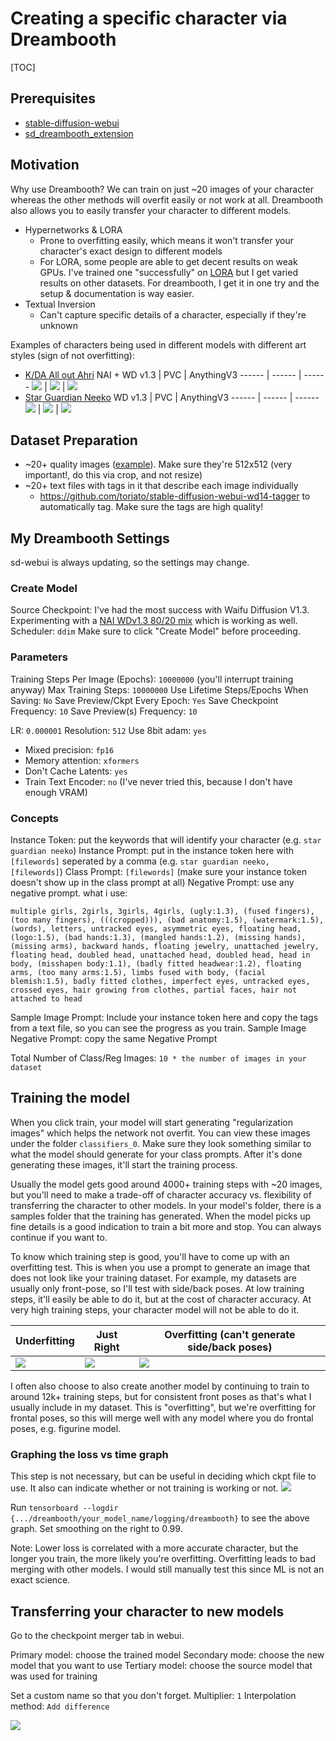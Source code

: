 # Creating a specific character via Dreambooth

[TOC]

## Prerequisites
- [stable-diffusion-webui](https://github.com/AUTOMATIC1111/stable-diffusion-webui)
- [sd_dreambooth_extension](https://github.com/d8ahazard/sd_dreambooth_extension)

## Motivation
Why use Dreambooth?
We can train on just ~20 images of your character whereas the other methods will overfit easily or not work at all. Dreambooth also allows you to easily transfer your character to different models.
- Hypernetworks & LORA
  - Prone to overfitting easily, which means it won't transfer your character's exact design to different models
  - For LORA, some people are able to get decent results on weak GPUs. I've trained one "successfully" on [LORA](https://civitai.com/models/3869/battle-bunny-miss-fortune-lora-model) but I get varied results on other datasets. For dreambooth, I get it in one try and the setup & documentation is way easier.
- Textual Inversion
  - Can't capture specific details of a character, especially if they're unknown

Examples of characters being used in different models with different art styles (sign of not overfitting):
- [K/DA All out Ahri](https://civitai.com/models/4121/kda-all-out-ahri)
   NAI + WD v1.3 | PVC | AnythingV3
------ | ------ | ------
 ![](https://i.imgur.com/AfrZFWo.png)  | ![](https://i.imgur.com/sKUBnpL.png) | ![](https://i.imgur.com/CA4Kdfp.png)
- [Star Guardian Neeko](https://civitai.com/models/4048/star-guardian-neeko)
   WD v1.3 | PVC | AnythingV3
------ | ------ | ------
 ![](https://i.imgur.com/P5MsA6T.png)  | ![](https://i.imgur.com/h8GWG2a.png) | ![](https://i.imgur.com/PrXhHg0.png)

## Dataset Preparation
- ~20+ quality images ([example](https://imgur.com/a/p9ysOK1)). Make sure they're 512x512 (very important!, do this via crop, and not resize)
- ~20+ text files with tags in it that describe each image individually
  - https://github.com/toriato/stable-diffusion-webui-wd14-tagger to automatically tag. Make sure the tags are high quality!

## My Dreambooth Settings

sd-webui is always updating, so the settings may change.

### Create Model
Source Checkpoint: I've had the most success with Waifu Diffusion V1.3. Experimenting with a [NAI WDv1.3 80/20 mix](https://huggingface.co/sdaasdsdfasda/nai-80_wdv13-20/tree/main) which is working as well.
Scheduler: `ddim`
Make sure to click "Create Model" before proceeding.

### Parameters
Training Steps Per Image (Epochs): `10000000` (you'll interrupt training anyway)
Max Training Steps: `10000000`
Use Lifetime Steps/Epochs When Saving: `No`
Save Preview/Ckpt Every Epoch: `Yes`
Save Checkpoint Frequency: `10`
Save Preview(s) Frequency: `10`

LR: `0.000001`
Resolution: `512`
Use 8bit adam: `yes`
- Mixed precision: `fp16`
- Memory attention: `xformers`
- Don't Cache Latents: `yes`
- Train Text Encoder: `no` (I've never tried this, because I don't have enough VRAM)

### Concepts
Instance Token: put the keywords that will identify your character (e.g. `star guardian neeko`)
Instance Prompt: put in the instance token here with `[filewords]` seperated by a comma (e.g. `star guardian neeko, [filewords]`)
Class Prompt: `[filewords]` (make sure your instance token doesn't show up in the class prompt at all)
Negative Prompt: use any negative prompt. what i use:
```
multiple girls, 2girls, 3girls, 4girls, (ugly:1.3), (fused fingers), (too many fingers), (((cropped))), (bad anatomy:1.5), (watermark:1.5), (words), letters, untracked eyes, asymmetric eyes, floating head, (logo:1.5), (bad hands:1.3), (mangled hands:1.2), (missing hands), (missing arms), backward hands, floating jewelry, unattached jewelry, floating head, doubled head, unattached head, doubled head, head in body, (misshapen body:1.1), (badly fitted headwear:1.2), floating arms, (too many arms:1.5), limbs fused with body, (facial blemish:1.5), badly fitted clothes, imperfect eyes, untracked eyes, crossed eyes, hair growing from clothes, partial faces, hair not attached to head
```
Sample Image Prompt: Include your instance token here and copy the tags from a text file, so you can see the progress as you train.
Sample Image Negative Prompt: copy the same Negative Prompt

Total Number of Class/Reg Images: `10 * the number of images in your dataset`

## Training the model
When you click train, your model will start generating "regularization images" which helps the network not overfit. You can view these images under the folder `classifiers_0`. Make sure they look something similar to what the model should generate for your class prompts. After it's done generating these images, it'll start the training process.

Usually the model gets good around 4000+ training steps with ~20 images, but you'll need to make a trade-off of character accuracy vs. flexibility of transferring the character to other models. In your model's folder, there is a samples folder that the training has generated. When the model picks up fine details is a good indication to train a bit more and stop. You can always continue if you want to.

To know which training step is good, you'll have to come up with an overfitting test. This is when you use a prompt to generate an image that does not look like your training dataset. For example, my datasets are usually only front-pose, so I'll test with side/back poses. At low training steps, it'll easily be able to do it, but at the cost of character accuracy. At very high training steps, your character model will not be able to do it.

   Underfitting | Just Right | Overfitting (can't generate side/back poses)
------ | ------  | -----
    ![](https://i.imgur.com/hRGwmRD.png) | ![](https://i.imgur.com/sjXvwDK.png) | ![](https://i.imgur.com/Xpn5f6C.png)

I often also choose to also create another model by continuing to train to around 12k+ training steps, but for consistent front poses as that's what I usually include in my dataset. This is "overfitting", but we're overfitting for frontal poses, so this will merge well with any model where you do frontal poses, e.g. figurine model.

### Graphing the loss vs time graph
This step is not necessary, but can be useful in deciding which ckpt file to use. It also can indicate whether or not training is working or not.
![](https://i.imgur.com/Qlkbg58.png)

Run `tensorboard --logdir {.../dreambooth/your_model_name/logging/dreambooth}` to see the above graph. Set smoothing on the right to 0.99.

Note: Lower loss is correlated with a more accurate character, but the longer you train, the more likely you're overfitting. Overfitting leads to bad merging with other models. I would still manually test this since ML is not an exact science.

## Transferring your character to new models
Go to the checkpoint merger tab in webui.

Primary model: choose the trained model
Secondary mode: choose the new model that you want to use
Tertiary model: choose the source model that was used for training

Set a custom name so that you don't forget.
Multiplier: `1`
Interpolation method: `Add difference`

![](https://imagecache.civitai.com/xG1nkqKTMzGDvpLrqFT7WA/acf05960-e912-4f53-c902-3c63fd9b7200/width=688)